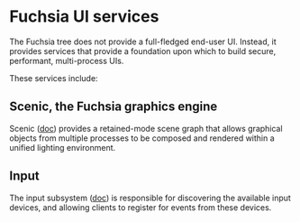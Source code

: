 # Fuchsia UI services

The Fuchsia tree does not provide a full-fledged end-user UI.  Instead, it provides services that provide a foundation upon which to build secure, performant, multi-process UIs.

These services include:

## Scenic, the Fuchsia graphics engine

Scenic ([doc](scenic.md)) provides a retained-mode scene graph that allows graphical objects from multiple processes to be composed and rendered within a unified lighting environment.

## Input

The input subsystem ([doc](input.md)) is responsible for discovering the available input devices, and allowing clients to register for events from these devices.
